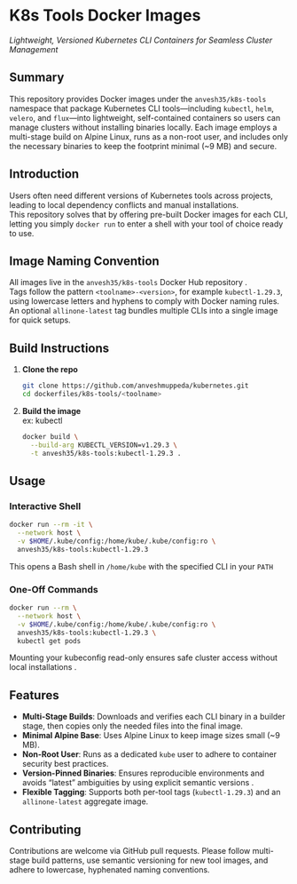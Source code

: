 # **K8s Tools Docker Images**  
*Lightweight, Versioned Kubernetes CLI Containers for Seamless Cluster Management*  

## Summary  
This repository provides Docker images under the `anvesh35/k8s-tools` namespace that package Kubernetes CLI tools—including `kubectl`, `helm`, `velero`, and `flux`—into lightweight, self-contained containers so users can manage clusters without installing binaries locally. Each image employs a multi-stage build on Alpine Linux, runs as a non-root user, and includes only the necessary binaries to keep the footprint minimal (~9 MB) and secure.

## Introduction  
Users often need different versions of Kubernetes tools across projects, leading to local dependency conflicts and manual installations.  
This repository solves that by offering pre-built Docker images for each CLI, letting you simply `docker run` to enter a shell with your tool of choice ready to use.  

## Image Naming Convention  
All images live in the `anvesh35/k8s-tools` Docker Hub repository .  
Tags follow the pattern `<toolname>-<version>`, for example `kubectl-1.29.3`, using lowercase letters and hyphens to comply with Docker naming rules.  
An optional `allinone-latest` tag bundles multiple CLIs into a single image for quick setups.  

## Build Instructions  
1. **Clone the repo**  
   ```bash
   git clone https://github.com/anveshmuppeda/kubernetes.git
   cd dockerfiles/k8s-tools/<toolname>
   ```  
2. **Build the image**  
   ex: kubectl  
   ```bash
   docker build \
     --build-arg KUBECTL_VERSION=v1.29.3 \
     -t anvesh35/k8s-tools:kubectl-1.29.3 .
   ```  

## Usage  

### Interactive Shell  
```bash
docker run --rm -it \
  --network host \
  -v $HOME/.kube/config:/home/kube/.kube/config:ro \
  anvesh35/k8s-tools:kubectl-1.29.3
```  
This opens a Bash shell in `/home/kube` with the specified CLI in your `PATH`

### One-Off Commands  
```bash
docker run --rm \
  --network host \
  -v $HOME/.kube/config:/home/kube/.kube/config:ro \
  anvesh35/k8s-tools:kubectl-1.29.3 \
  kubectl get pods
```  
Mounting your kubeconfig read-only ensures safe cluster access without local installations .

## Features  
- **Multi-Stage Builds**: Downloads and verifies each CLI binary in a builder stage, then copies only the needed files into the final image.
- **Minimal Alpine Base**: Uses Alpine Linux to keep image sizes small (~9 MB). 
- **Non-Root User**: Runs as a dedicated `kube` user to adhere to container security best practices.
- **Version-Pinned Binaries**: Ensures reproducible environments and avoids “latest” ambiguities by using explicit semantic versions .  
- **Flexible Tagging**: Supports both per-tool tags (`kubectl-1.29.3`) and an `allinone-latest` aggregate image.

## Contributing  
Contributions are welcome via GitHub pull requests. Please follow multi-stage build patterns, use semantic versioning for new tool images, and adhere to lowercase, hyphenated naming conventions.